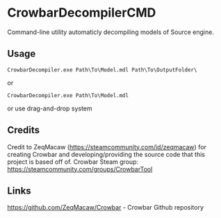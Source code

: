 # CrowbarDecompilerCMD
Command-line utility automaticly decompiling models of Source engine. 


## Usage

```
CrowbarDecompiler.exe Path\To\Model.mdl Path\To\OutputFolder\
```
or

```
CrowbarDecompiler.exe Path\To\Model.mdl
```
or use drag-and-drop system


## Credits

Credit to ZeqMacaw (https://steamcommunity.com/id/zeqmacaw) for creating Crowbar and developing/providing the source code that this project is based off of.
Crowbar Steam group: https://steamcommunity.com/groups/CrowbarTool

## Links

https://github.com/ZeqMacaw/Crowbar - Crowbar Github repository

